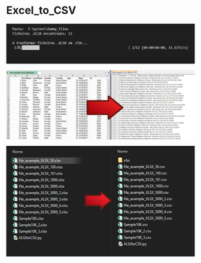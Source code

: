 # Excel_to_CSV

![Screenshot](https://github.com/diogomcasado/Excel_to_CSV/blob/main/imgs/working.PNG)

![Screenshot](https://github.com/diogomcasado/Excel_to_CSV/blob/main/imgs/content.jpg)

![Screenshot](https://github.com/diogomcasado/Excel_to_CSV/blob/main/imgs/files.PNG)
